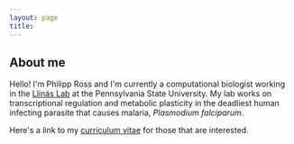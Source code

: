 ```yaml
---
layout: page
title:
---
```


## About me

Hello! I'm Philipp Ross and I'm currently a computational biologist working in the [Llinás Lab](http://llinaslab.psu.edu/) at the Pennsylvania State University. My lab works on transcriptional regulation and metabolic plasticity in the deadliest human infecting parasite that causes malaria, *Plasmodium falciparum*.

Here's a link to my [curriculum vitae](./docs/Ross_Philipp_CV.pdf) for those that are interested.
